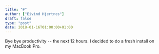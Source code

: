 ```yaml
---
title: "#"
author: ["Eivind Hjertnes"]
draft: false
type: "post"
date: 2018-01-16T01:00:00+01:00
---
```


Bye bye productivity -- the next 12 hours. I decided to do a fresh
install on my MacBook Pro.
